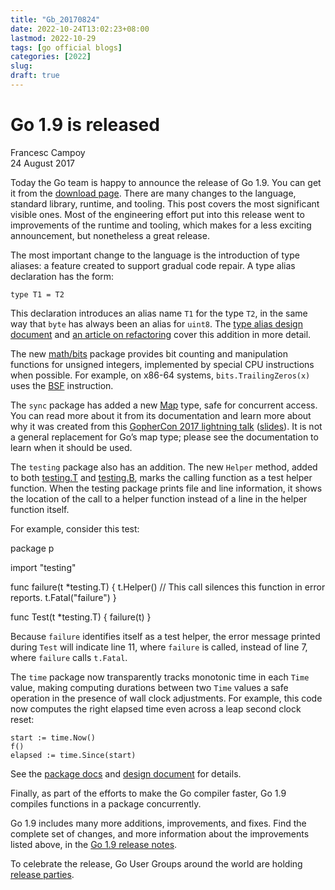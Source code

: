 ```yaml
---
title: "Gb_20170824"
date: 2022-10-24T13:02:23+08:00
lastmod: 2022-10-29
tags: [go official blogs]
categories: [2022]
slug:
draft: true
---
```

# Go 1.9 is released

Francesc Campoy  
24 August 2017

Today the Go team is happy to announce the release of Go 1.9. You can get it from the [download page](https://go.dev/dl/). There are many changes to the language, standard library, runtime, and tooling. This post covers the most significant visible ones. Most of the engineering effort put into this release went to improvements of the runtime and tooling, which makes for a less exciting announcement, but nonetheless a great release.

The most important change to the language is the introduction of type aliases: a feature created to support gradual code repair. A type alias declaration has the form:

```
type T1 = T2
```

This declaration introduces an alias name `T1` for the type `T2`, in the same way that `byte` has always been an alias for `uint8`. The [type alias design document](https://go.dev/design/18130-type-alias) and [an article on refactoring](https://go.dev/talks/2016/refactor.article) cover this addition in more detail.

The new [math/bits](https://go.dev/pkg/math/bits) package provides bit counting and manipulation functions for unsigned integers, implemented by special CPU instructions when possible. For example, on x86-64 systems, `bits.TrailingZeros(x)` uses the [BSF](https://pdos.csail.mit.edu/6.828/2010/readings/i386/BSF.htm) instruction.

The `sync` package has added a new [Map](https://go.dev/pkg/sync#Map) type, safe for concurrent access. You can read more about it from its documentation and learn more about why it was created from this [GopherCon 2017 lightning talk](https://www.youtube.com/watch?v=C1EtfDnsdDs) ([slides](https://github.com/gophercon/2017-talks/blob/master/lightningtalks/BryanCMills-AnOverviewOfSyncMap/An%20Overview%20of%20sync.Map.pdf)). It is not a general replacement for Go’s map type; please see the documentation to learn when it should be used.

The `testing` package also has an addition. The new `Helper` method, added to both [testing.T](https://go.dev/pkg/testing#T.Helper) and [testing.B](https://go.dev/pkg/testing#B.Helper), marks the calling function as a test helper function. When the testing package prints file and line information, it shows the location of the call to a helper function instead of a line in the helper function itself.

For example, consider this test:

package p

import "testing"

func failure(t \*testing.T) {
    t.Helper() // This call silences this function in error reports.
    t.Fatal("failure")
}

func Test(t \*testing.T) {
    failure(t)
}

Because `failure` identifies itself as a test helper, the error message printed during `Test` will indicate line 11, where `failure` is called, instead of line 7, where `failure` calls `t.Fatal`.

The `time` package now transparently tracks monotonic time in each `Time` value, making computing durations between two `Time` values a safe operation in the presence of wall clock adjustments. For example, this code now computes the right elapsed time even across a leap second clock reset:

```
start := time.Now()
f()
elapsed := time.Since(start)
```

See the [package docs](http://beta.golang.org/pkg/time/#hdr-Monotonic_Clocks) and [design document](https://github.com/golang/proposal/blob/master/design/12914-monotonic.md) for details.

Finally, as part of the efforts to make the Go compiler faster, Go 1.9 compiles functions in a package concurrently.

Go 1.9 includes many more additions, improvements, and fixes. Find the complete set of changes, and more information about the improvements listed above, in the [Go 1.9 release notes](https://go.dev/doc/go1.9).

To celebrate the release, Go User Groups around the world are holding [release parties](https://github.com/golang/cowg/blob/master/events/2017-08-go1.9-release-party.md).
